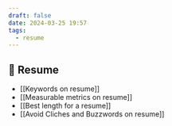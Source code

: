```yaml
---
draft: false
date: 2024-03-25 19:57
tags:
  - resume
---
```


## 🧾 Resume

- [[Keywords on resume]]
- [[Measurable metrics on resume]]
- [[Best length for a resume]]
- [[Avoid Cliches and Buzzwords on resume]]